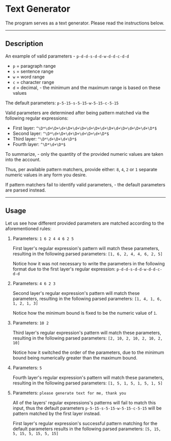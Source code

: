 # Text Generator

The program serves as a text generator. Please read the instructions below.

---

## Description

An example of valid parameters - `p-d-d-s-d-d-w-d-d-c-d-d`

- `p` = paragraph range
- `s` = sentence range
- `w` = word range
- `c` = character range
- `d` = decimal, - the minimum and the maximum range is based on these values

The default parameters: `p-5-15-s-5-15-w-5-15-c-5-15`

Valid parameters are determined after being pattern matched via the following regular expressions:

- First layer: `^\D*\d+\D+\d+\D+\d+\D+\d+\D+\d+\D+\d+\D+\d+\D+\d+\D*$`
- Second layer: `^\D*\d+\D+\d+\D+\d+\D+\d+\D*$`
- Third layer: `^\D*\d+\D+\d+\D*$`
- Fourth layer: `^\D*\d+\D*$`

To summarize, - only the quantity of the provided numeric values are taken into the account.

Thus, per available pattern matchers, provide either: `8`, `4`, `2` or `1` separate numeric values in any form you desire.

If pattern matchers fail to identify valid parameters, - the default parameters are parsed instead.

---

## Usage

Let us see how different provided parameters are matched according to the aforementioned rules:

1. Parameters: `1 6 2 4 4 6 2 5`

    First layer's regular expression's pattern will match these parameters, resulting in the following parsed parameters: `[1, 6, 2, 4, 4, 6, 2, 5]`

    Notice how it was not necessary to write the parameters in the following format due to the first layer's regular expression: `p-d-d-s-d-d-w-d-d-c-d-d`

2. Parameters: `4 6 2 3`

    Second layer's regular expression's pattern will match these parameters, resulting in the following parsed parameters: `[1, 4, 1, 6, 1, 2, 1, 3]`

    Notice how the minimum bound is fixed to be the numeric value of `1`.

3. Parameters: `10 2`

    Third layer's regular expression's pattern will match these parameters, resulting in the following parsed parameters: `[2, 10, 2, 10, 2, 10, 2, 10]`

    Notice how it switched the order of the parameters, due to the minimum bound being numerically greater than the maximum bound.

4. Parameters: `5`

    Fourth layer's regular expression's pattern will match these parameters, resulting in the following parsed parameters: `[1, 5, 1, 5, 1, 5, 1, 5]`

5. Parameters: `please generate text for me, thank you`

    All of the layers' regular expressions's patterns will fail to match this input, thus the default parameters `p-5-15-s-5-15-w-5-15-c-5-15` will be pattern matched by the first layer instead.

    First layer's regular expression's successful pattern matching for the default parameters results in the following parsed parameters: `[5, 15, 5, 15, 5, 15, 5, 15]`
